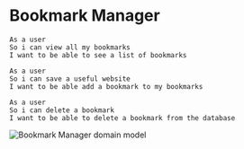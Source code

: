 # Bookmark Manager

```
As a user
So i can view all my bookmarks
I want to be able to see a list of bookmarks

As a user
So i can save a useful website
I want to be able add a bookmark to my bookmarks

As a user
So i can delete a bookmark
I want to be able to delete a bookmark from the database
```

![Bookmark Manager domain model](../images/bookmark_manager_1.png)